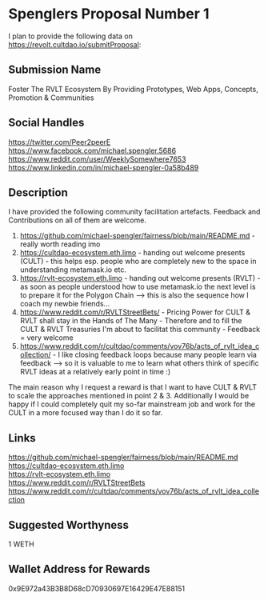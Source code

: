 # Spenglers Proposal Number 1
I plan to provide the following data on https://revolt.cultdao.io/submitProposal: 

## Submission Name
Foster The RVLT Ecosystem By Providing Prototypes, Web Apps, Concepts, Promotion & Communities

## Social Handles
https://twitter.com/Peer2peerE  
https://www.facebook.com/michael.spengler.5686  
https://www.reddit.com/user/WeeklySomewhere7653  
https://www.linkedin.com/in/michael-spengler-0a58b489

## Description
I have provided the following community facilitation artefacts. Feedback and Contributions on all of them are welcome.

1. https://github.com/michael-spengler/fairness/blob/main/README.md - really worth reading imo
2. https://cultdao-ecosystem.eth.limo - handing out welcome presents (CULT) - this helps esp. people who are completely new to the space in understanding metamask.io etc. 
3. https://rvlt-ecosystem.eth.limo - handing out welcome presents (RVLT) - as soon as people understood how to use metamask.io the next level is to prepare it for the Polygon Chain --> this is also the sequence how I coach my newbie friends...
4. https://www.reddit.com/r/RVLTStreetBets/ - Pricing Power for CULT & RVLT shall stay in the Hands of The Many - Therefore and to fill the CULT & RVLT Treasuries I'm about to facilitat this community - Feedback = very welcome
5. https://www.reddit.com/r/cultdao/comments/vov76b/acts_of_rvlt_idea_collection/ - I like closing feedback loops because many people learn via feedback --> so it is valuable to me to learn what others think of specific RVLT ideas at a relatively early point in time :)

The main reason why I request a reward is that I want to have CULT & RVLT to scale the approaches mentioned in point 2 & 3. 
Additionally I would be happy if I could completely quit my so-far mainstream job and work for the CULT in a more focused way than I do it so far.

## Links
https://github.com/michael-spengler/fairness/blob/main/README.md    
https://cultdao-ecosystem.eth.limo  
https://rvlt-ecosystem.eth.limo  
https://www.reddit.com/r/RVLTStreetBets  
https://www.reddit.com/r/cultdao/comments/vov76b/acts_of_rvlt_idea_collection  

## Suggested Worthyness 
1 WETH

## Wallet Address for Rewards
0x9E972a43B3B8D68cD70930697E16429E47E88151
